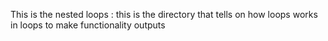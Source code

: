 This is the nested loops : this is the directory that tells on how loops works in loops to make functionality outputs 
